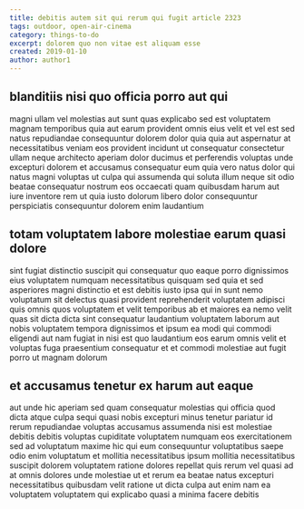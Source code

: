 ```yaml
---
title: debitis autem sit qui rerum qui fugit article 2323
tags: outdoor, open-air-cinema
category: things-to-do
excerpt: dolorem quo non vitae est aliquam esse
created: 2019-01-10
author: author1
---
```


## blanditiis nisi quo officia porro aut qui

magni ullam vel molestias aut sunt quas explicabo sed est voluptatem magnam temporibus quia aut earum provident omnis eius velit et vel est sed natus repudiandae consequuntur dolorem dolor quia quia aut aspernatur at necessitatibus veniam eos provident incidunt ut consequatur consectetur ullam neque architecto aperiam dolor ducimus et perferendis voluptas unde excepturi dolorem et accusamus consequatur eum quia vero natus dolor qui natus magni voluptas ut culpa qui assumenda qui soluta illum neque sit odio beatae consequatur nostrum eos occaecati quam quibusdam harum aut iure inventore rem ut quia iusto dolorum libero dolor consequuntur perspiciatis consequuntur dolorem enim laudantium

## totam voluptatem labore molestiae earum quasi dolore

sint fugiat distinctio suscipit qui consequatur quo eaque porro dignissimos eius voluptatem numquam necessitatibus quisquam sed quia et sed asperiores magni distinctio et est debitis iusto ipsa qui in sunt nemo voluptatum sit delectus quasi provident reprehenderit voluptatem adipisci quis omnis quos voluptatem et velit temporibus ab et maiores ea nemo velit quas sit dicta dicta sint consequatur laudantium voluptatem laborum aut nobis voluptatem tempora dignissimos et ipsum ea modi qui commodi eligendi aut nam fugiat in nisi est quo laudantium eos earum omnis velit et voluptas fuga praesentium consequatur et et commodi molestiae aut fugit porro ut magnam dolorum

## et accusamus tenetur ex harum aut eaque

aut unde hic aperiam sed quam consequatur molestias qui officia quod dicta atque culpa sequi quasi nobis excepturi minus tenetur pariatur id rerum repudiandae voluptas accusamus assumenda nisi est molestiae debitis debitis voluptas cupiditate voluptatem numquam eos exercitationem sed ad voluptatum maxime hic qui eum consequuntur voluptatibus saepe odio enim voluptatum et mollitia necessitatibus ipsum mollitia necessitatibus suscipit dolorem voluptatem ratione dolores repellat quis rerum vel quasi ad at omnis dolores unde molestiae ut et rerum ea beatae natus excepturi necessitatibus quibusdam velit ratione ut dicta culpa aut enim nam ea voluptatem voluptatem qui explicabo quasi a minima facere debitis
